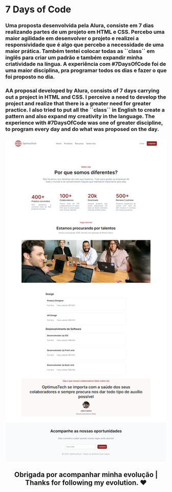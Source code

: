 # 7 Days of Code

<h3> Uma proposta desenvolvida pela Alura, consiste em 7 dias realizando partes de um projeto em HTML e CSS. Percebo uma maior agilidade em desenvolver o projeto e realizei a responsividade que é algo que percebo a necessidade de uma maior prática. Também tentei colocar todas as ``class`` em inglês para criar um padrão e também expandir minha criatividade na língua. A experiência com #7DaysOfCode foi de uma maior disciplina, pra programar todos os dias e fazer o que foi proposto no dia.</h3>
<h3>AA proposal developed by Alura, consists of 7 days carrying out a project in HTML and CSS. I perceive a need to develop the project and realize that there is a greater need for greater practice. I also tried to put all the ``class`` in English to create a pattern and also expand my creativity in the language. The experience with #7DaysOfCode was one of greater discipline, to program every day and do what was proposed on the day.<h3>

<img align="center" src="src/image/tela.png">

<h2 align="center">Obrigada por acompanhar minha evolução | 
Thanks for following my evolution. ❤️ </h2>
